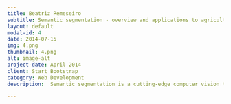 ```yaml
---
title: Beatriz Remeseiro
subtitle: Semantic segmentation - overview and applications to agriculture
layout: default
modal-id: 4
date: 2014-07-15
img: 4.png
thumbnail: 4.png
alt: image-alt
project-date: April 2014
client: Start Bootstrap
category: Web Development
description:  Semantic segmentation is a cutting-edge computer vision technique that involves the assignment of a label to every pixel in an image, categorizing each pixel to represent the object or class it belongs to. Over the last few years, it has found numerous applications across various domains, including agriculture. In this presentation, we will provide an in-depth overview of semantic segmentation, its fundamental principles, and some state-of-the-art deep learning methods used in the field. We will also discuss the challenges and opportunities in implementing semantic segmentation for problems such as crop monitoring or disease detection, showcasing real-world examples that can revolutionize the agricultural sector by increasing efficiency, sustainability, and productivity.

---
```

